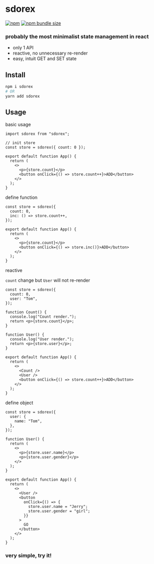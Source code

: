 # sdorex

[![npm](https://img.shields.io/npm/v/sdorex?style=flat-square)](https://www.npmjs.com/package/sdorex)
[![npm bundle size](https://img.shields.io/bundlephobia/minzip/sdorex?style=flat-square)](https://bundlephobia.com/result?p=sdorex)

### probably the most minimalist state management in react

- only 1 API
- reactive, no unnecessary re-render
- easy, intuit GET and SET state

## Install

```sh
npm i sdorex
# OR
yarn add sdorex
```

## Usage

basic usage

```tsx
import sdorex from "sdorex";

// init store
const store = sdorex({ count: 0 });

export default function App() {
  return (
    <>
      <p>{store.count}</p>
      <button onClick={() => store.count++}>ADD</button>
    </>
  );
}
```

define function

```tsx
const store = sdorex({
  count: 0,
  inc: () => store.count++,
});

export default function App() {
  return (
    <>
      <p>{store.count}</p>
      <button onClick={() => store.inc()}>ADD</button>
    </>
  );
}
```

reactive

`count` change but `User` will not re-render

```tsx
const store = sdorex({
  count: 0,
  user: "Tom",
});

function Count() {
  console.log("Count render.");
  return <p>{store.count}</p>;
}

function User() {
  console.log("User render.");
  return <p>{store.user}</p>;
}

export default function App() {
  return (
    <>
      <Count />
      <User />
      <button onClick={() => store.count++}>ADD</button>
    </>
  );
}
```

define object

```tsx
const store = sdorex({
  user: {
    name: "Tom",
  },
});

function User() {
  return (
    <>
      <p>{store.user.name}</p>
      <p>{store.user.gender}</p>
    </>
  );
}

export default function App() {
  return (
    <>
      <User />
      <button
        onClick={() => {
          store.user.name = "Jerry";
          store.user.gender = "girl";
        }}
      >
        GO
      </button>
    </>
  );
}
```

### very simple, try it!
